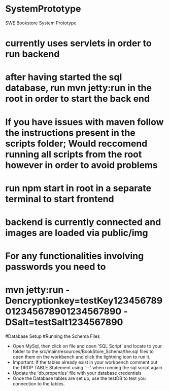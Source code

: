# SystemPrototype
SWE Bookstore System Prototype
# currently uses servlets in order to run backend
# after having started the sql database, run mvn jetty:run in the root in order to start the back end
# If you have issues with maven follow the instructions present in the scripts folder; Would reccomend running all scripts from the root however in order to avoid problems
# run npm start in root in a separate terminal to start frontend
# backend is currently connected and images are loaded via public/img

# For any functionalities involving passwords you need to 
# mvn jetty:run -Dencryptionkey=testKey123456789012345678901234567890 -DSalt=testSalt1234567890



#Database Setup
#Running the Schema Files 
- Open MySql, then click on file and open 'SQL Script' and locate to your folder to the src/main/resources/BookStore_Schema/the.sql files to open them on the workbench and click the lightning icon to run it.
- Important: If the tables already exist in your workbench comment out the DROP TABLE Statement using '--' when running the sql script again.
- Update the 'db.properties' file with your database credentials
- Once the Database tables are set up, use the testDB to test you connection to the tables.

